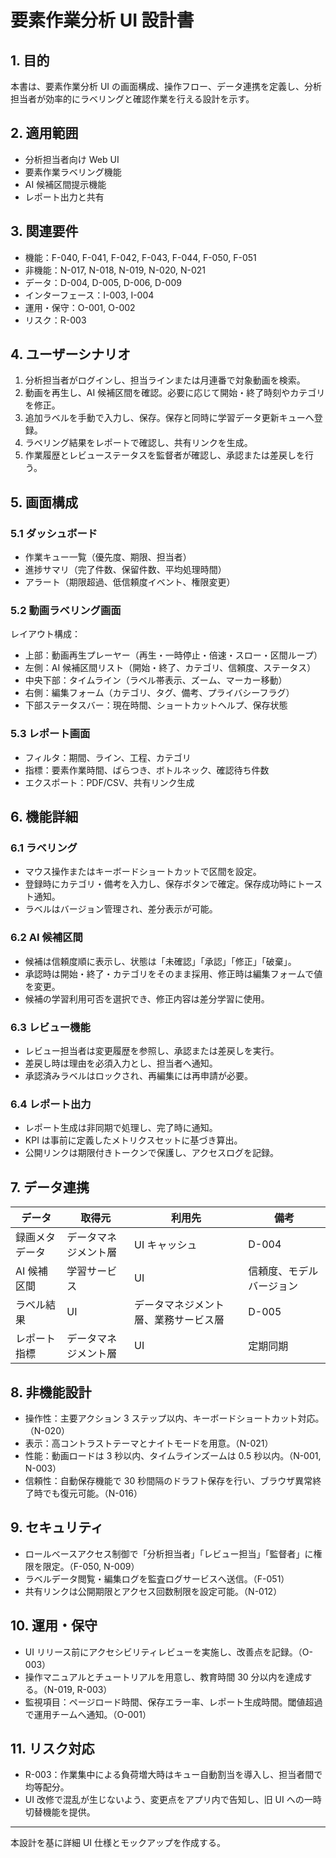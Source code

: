 # 要素作業分析 UI 設計書

## 1. 目的
本書は、要素作業分析 UI の画面構成、操作フロー、データ連携を定義し、分析担当者が効率的にラベリングと確認作業を行える設計を示す。

## 2. 適用範囲
- 分析担当者向け Web UI
- 要素作業ラベリング機能
- AI 候補区間提示機能
- レポート出力と共有

## 3. 関連要件
- 機能：F-040, F-041, F-042, F-043, F-044, F-050, F-051
- 非機能：N-017, N-018, N-019, N-020, N-021
- データ：D-004, D-005, D-006, D-009
- インターフェース：I-003, I-004
- 運用・保守：O-001, O-002
- リスク：R-003

## 4. ユーザーシナリオ
1. 分析担当者がログインし、担当ラインまたは月連番で対象動画を検索。
2. 動画を再生し、AI 候補区間を確認。必要に応じて開始・終了時刻やカテゴリを修正。
3. 追加ラベルを手動で入力し、保存。保存と同時に学習データ更新キューへ登録。
4. ラベリング結果をレポートで確認し、共有リンクを生成。
5. 作業履歴とレビューステータスを監督者が確認し、承認または差戻しを行う。

## 5. 画面構成
### 5.1 ダッシュボード
- 作業キュー一覧（優先度、期限、担当者）
- 進捗サマリ（完了件数、保留件数、平均処理時間）
- アラート（期限超過、低信頼度イベント、権限変更）

### 5.2 動画ラベリング画面
レイアウト構成：
- 上部：動画再生プレーヤー（再生・一時停止・倍速・スロー・区間ループ）
- 左側：AI 候補区間リスト（開始・終了、カテゴリ、信頼度、ステータス）
- 中央下部：タイムライン（ラベル帯表示、ズーム、マーカー移動）
- 右側：編集フォーム（カテゴリ、タグ、備考、プライバシーフラグ）
- 下部ステータスバー：現在時間、ショートカットヘルプ、保存状態

### 5.3 レポート画面
- フィルタ：期間、ライン、工程、カテゴリ
- 指標：要素作業時間、ばらつき、ボトルネック、確認待ち件数
- エクスポート：PDF/CSV、共有リンク生成

## 6. 機能詳細
### 6.1 ラベリング
- マウス操作またはキーボードショートカットで区間を設定。
- 登録時にカテゴリ・備考を入力し、保存ボタンで確定。保存成功時にトースト通知。
- ラベルはバージョン管理され、差分表示が可能。

### 6.2 AI 候補区間
- 候補は信頼度順に表示し、状態は「未確認」「承認」「修正」「破棄」。
- 承認時は開始・終了・カテゴリをそのまま採用、修正時は編集フォームで値を変更。
- 候補の学習利用可否を選択でき、修正内容は差分学習に使用。

### 6.3 レビュー機能
- レビュー担当者は変更履歴を参照し、承認または差戻しを実行。
- 差戻し時は理由を必須入力とし、担当者へ通知。
- 承認済みラベルはロックされ、再編集には再申請が必要。

### 6.4 レポート出力
- レポート生成は非同期で処理し、完了時に通知。
- KPI は事前に定義したメトリクスセットに基づき算出。
- 公開リンクは期限付きトークンで保護し、アクセスログを記録。

## 7. データ連携
| データ | 取得元 | 利用先 | 備考 |
|--------|--------|--------|------|
| 録画メタデータ | データマネジメント層 | UI キャッシュ | D-004 |
| AI 候補区間 | 学習サービス | UI | 信頼度、モデルバージョン | 
| ラベル結果 | UI | データマネジメント層、業務サービス層 | D-005 |
| レポート指標 | データマネジメント層 | UI | 定期同期 | 

## 8. 非機能設計
- 操作性：主要アクション 3 ステップ以内、キーボードショートカット対応。（N-020）
- 表示：高コントラストテーマとナイトモードを用意。（N-021）
- 性能：動画ロードは 3 秒以内、タイムラインズームは 0.5 秒以内。（N-001, N-003）
- 信頼性：自動保存機能で 30 秒間隔のドラフト保存を行い、ブラウザ異常終了時でも復元可能。（N-016）

## 9. セキュリティ
- ロールベースアクセス制御で「分析担当者」「レビュー担当」「監督者」に権限を限定。（F-050, N-009）
- ラベルデータ閲覧・編集ログを監査ログサービスへ送信。（F-051）
- 共有リンクは公開期限とアクセス回数制限を設定可能。（N-012）

## 10. 運用・保守
- UI リリース前にアクセシビリティレビューを実施し、改善点を記録。（O-003）
- 操作マニュアルとチュートリアルを用意し、教育時間 30 分以内を達成する。（N-019, R-003）
- 監視項目：ページロード時間、保存エラー率、レポート生成時間。閾値超過で運用チームへ通知。（O-001）

## 11. リスク対応
- R-003：作業集中による負荷増大時はキュー自動割当を導入し、担当者間で均等配分。
- UI 改修で混乱が生じないよう、変更点をアプリ内で告知し、旧 UI への一時切替機能を提供。

---
本設計を基に詳細 UI 仕様とモックアップを作成する。

